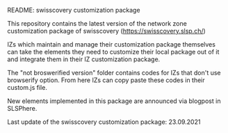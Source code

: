 README: swisscovery customization package

This repository contains the latest version of the network zone customization package of swisscovery (https://swisscovery.slsp.ch/)

IZs which maintain and manage their customization package themselves can take the elements they need to customize their local package out of it and integrate them in their IZ customization package.

The "not broswerified version" folder contains codes for IZs that don't use browserify option. From here IZs can copy paste these codes in their custom.js file.

New elements implemented in this package are announced via blogpost in SLSPhere.

Last update of the swisscovery customization package: 23.09.2021
